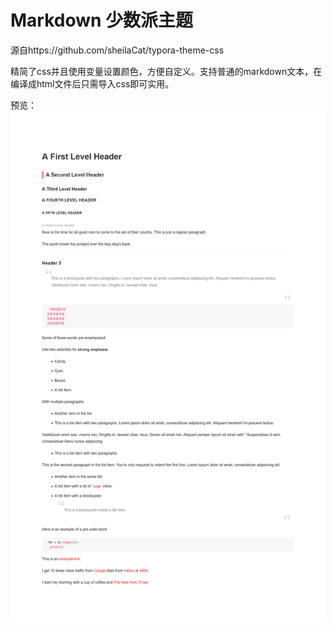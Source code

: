 # Markdown 少数派主题

源自https://github.com/sheilaCat/typora-theme-css

精简了css并且使用变量设置颜色，方便自定义。支持普通的markdown文本，在编译成html文件后只需导入css即可实用。

预览：  
![preview](imgs/preview.png)
